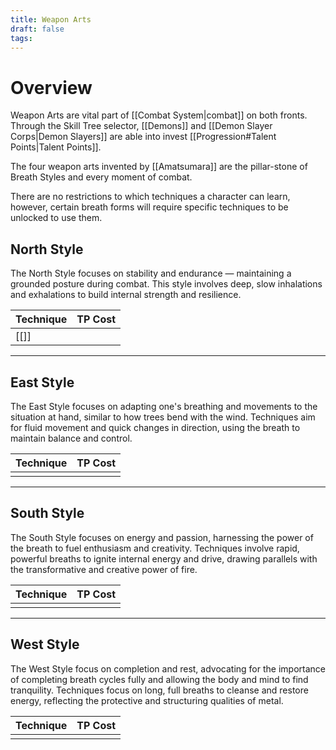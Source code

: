 ```yaml
---
title: Weapon Arts
draft: false
tags:
---
```


# Overview
Weapon Arts are vital part of [[Combat System|combat]] on both fronts.  Through the Skill Tree selector, [[Demons]] and [[Demon Slayer Corps|Demon Slayers]] are able into invest [[Progression#Talent Points|Talent Points]].

The four weapon arts invented by [[Amatsumara]] are the pillar-stone of Breath Styles and every moment of combat.

There are no restrictions to which techniques a character can learn, however, certain breath forms will require specific techniques to be unlocked to use them.

## North Style 
The North Style focuses on stability and endurance — maintaining a grounded posture during combat. This style involves deep, slow inhalations and exhalations to build internal strength and resilience. 

| Technique | TP Cost |
| :-------- | ------- |
| [[]]      |         |

---
## East Style
The East Style focuses on adapting one's breathing and movements to the situation at hand, similar to how trees bend with the wind. Techniques aim for fluid movement and quick changes in direction, using the breath to maintain balance and control.

| Technique | TP Cost |
| :-------- | ------- |
|           |         |

---
## South Style
The South Style focuses on energy and passion, harnessing the power of the breath to fuel enthusiasm and creativity. Techniques involve rapid, powerful breaths to ignite internal energy and drive, drawing parallels with the transformative and creative power of fire.

| Technique | TP Cost |
| :-------- | ------- |
|           |         |

---
## West Style
The West Style focus on completion and rest, advocating for the importance of completing breath cycles fully and allowing the body and mind to find tranquility. Techniques focus on long, full breaths to cleanse and restore energy, reflecting the protective and structuring qualities of metal.

| Technique | TP Cost |
| :-------- | ------- |
|           |         |
